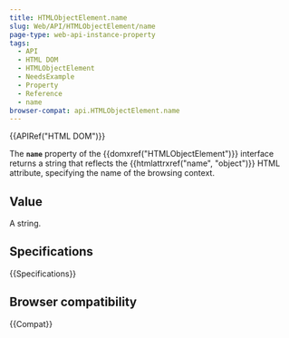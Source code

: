 ```yaml
---
title: HTMLObjectElement.name
slug: Web/API/HTMLObjectElement/name
page-type: web-api-instance-property
tags:
  - API
  - HTML DOM
  - HTMLObjectElement
  - NeedsExample
  - Property
  - Reference
  - name
browser-compat: api.HTMLObjectElement.name
---
```


{{APIRef("HTML DOM")}}

The **`name`** property of the
{{domxref("HTMLObjectElement")}} interface returns a string that
reflects the {{htmlattrxref("name", "object")}} HTML attribute, specifying the name of
the browsing context.

## Value

A string.

## Specifications

{{Specifications}}

## Browser compatibility

{{Compat}}
